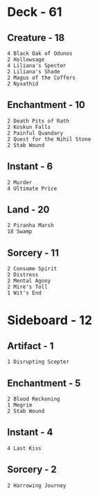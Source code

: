 # Deck - 61
## Creature - 18
    4 Black Oak of Odunos
    2 Hollowsage
    4 Liliana's Specter
    2 Liliana's Shade
    2 Magus of the Coffers
    2 Nyxathid
## Enchantment - 10
	2 Death Pits of Rath
	2 Koskun Falls
	2 Painful Quandary
	2 Quest for the Nihil Stone
	2 Stab Wound
## Instant - 6
    2 Murder
    4 Ultimate Price
## Land - 20
    2 Piranha Marsh
    18 Swamp
## Sorcery - 11
    2 Consume Spirit
    2 Distress
    2 Mental Agony
    2 Mire's Toll
    1 Wit's End

# Sideboard - 12
## Artifact - 1
	1 Disrupting Scepter
## Enchantment - 5
	2 Blood Reckoning
	1 Megrim
	2 Stab Wound
## Instant - 4
	4 Last Kiss
## Sorcery - 2
	2 Harrowing Journey